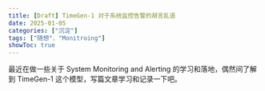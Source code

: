 ```yaml
---
title: [Draft] TimeGen-1 对于系统监控告警的胡言乱语
date: 2025-01-05
categories: ["沉淀"]
tags: ["随想"，"Monitroing"]
showToc: true
---
```

最近在做一些关于 System Monitoring and Alerting 的学习和落地，偶然间了解到 TimeGen-1 这个模型，写篇文章学习和记录一下吧。
<!--more-->